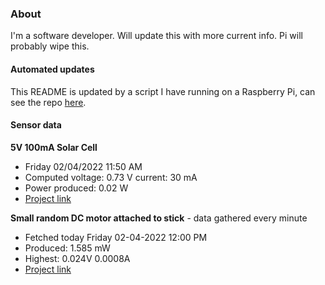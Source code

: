 ### About
I'm a software developer. Will update this with more current info. Pi will probably wipe this.

#### Automated updates
This README is updated by a script I have running on a Raspberry Pi, can see the repo [here](https://github.com/jdc-cunningham/raspi-git-repo-updater).

#### Sensor data
**5V 100mA Solar Cell**
- Friday 02/04/2022 11:50 AM
- Computed voltage: 0.73 V current: 30 mA
- Power produced: 0.02 W
- [Project link](https://github.com/jdc-cunningham/raspisolarplotter)

**Small random DC motor attached to stick** - data gathered every minute
- Fetched today Friday 02-04-2022 12:00 PM
- Produced: 1.585 mW
- Highest: 0.024V 0.0008A
- [Project link](https://github.com/jdc-cunningham/turbine-raspi)